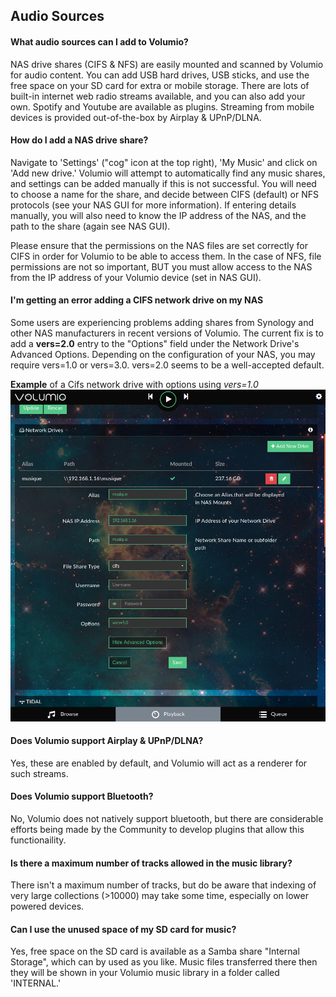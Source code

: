 ## Audio Sources

#### What audio sources can I add to Volumio?

NAS drive shares (CIFS & NFS) are easily mounted and scanned by Volumio for audio content.  You can add USB hard drives, USB sticks, and use the free space on your SD card for extra or mobile storage.  There are lots of built-in internet web radio streams available, and you can also add your own. Spotify and Youtube are available as plugins. Streaming from mobile devices is provided out-of-the-box by Airplay & UPnP/DLNA.

#### How do I add a NAS drive share?

Navigate to 'Settings' ("cog" icon at the top right), 'My Music' and click on 'Add new drive.'  Volumio will attempt to automatically find any music shares, and settings can be added manually if this is not successful.  You will need to choose a name for the share, and decide between CIFS (default) or NFS protocols (see your NAS GUI for more information). If entering details manually, you will also need to know the IP address of the NAS, and the path to the share (again see NAS GUI).

Please ensure that the permissions on the NAS files are set correctly for CIFS in order for Volumio to be able to access them.  In the case of NFS, file permissions are not so important, BUT you must allow access to the NAS from the IP address of your Volumio device (set in NAS GUI).

#### I'm getting an error adding a CIFS network drive on my NAS

Some users are experiencing problems adding shares from Synology and other NAS manufacturers in recent versions of Volumio. The current fix is to add a **vers=2.0** entry to the "Options" field under the Network Drive's Advanced Options. Depending on the configuration of your NAS, you may require vers=1.0 or vers=3.0. vers=2.0 seems to be a well-accepted default.

__Example__ of a Cifs network drive with options using _vers=1.0_
<img src="./img/cifs_options.png">


#### Does Volumio support Airplay & UPnP/DLNA?

Yes, these are enabled by default, and Volumio will act as a renderer for such streams.

#### Does Volumio support Bluetooth?

No, Volumio does not natively support bluetooth, but there are considerable efforts being made by the Community to develop plugins that allow this functionaility.

#### Is there a maximum number of tracks allowed in the music library?

There isn't a maximum number of tracks, but do be aware that indexing of very large collections (>10000) may take some time, especially on lower powered devices.

#### Can I use the unused space of my SD card for music?

Yes, free space on the SD card is available as a Samba share "Internal Storage", which can by used as you like.  Music files transferred there then they will be shown in your Volumio music library in a folder called 'INTERNAL.'
